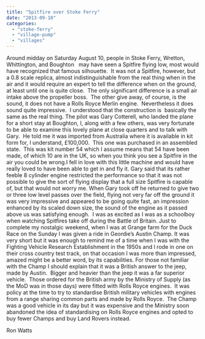 ```yaml
---
title: "Spitfire over Stoke Ferry"
date: "2013-09-10"
categories: 
  - "stoke-ferry"
  - "village-pump"
  - "villages"
---
```


Around midday on Saturday August 10, people in Stoke Ferry, Wretton, Whittington, and Boughton   may have seen a Spitfire flying low, most would have recognized that famous silhouette.  It was not a Spitfire, however, but a 0.8 scale replica, almost indistinguishable from the real thing when in the air and it would require an expert to tell the difference when on the ground, at least until one is quite close.  The only significant difference is a small air intake above the propeller boss.  The other give away, of course, is the sound, it does not have a Rolls Royce Merlin engine.  Nevertheless it does sound quite impressive.  I understood that the construction is  basically the same as the real thing. The pilot was Gary Cotterell, who landed the plane for a short stay at Boughton, I, along with a few others, was very fortunate to be able to examine this lovely plane at close quarters and to talk with Gary.  He told me it was imported from Australia where it is available in kit form for, I understand, £100,000.  This one was purchased in an assembled state.  This was kit number 54 which I assume means that 54 have been made, of which 10 are in the UK, so when you think you see a Spitfire in the air you could be wrong.I fell in love with this little machine and would have really loved to have been able to get in and fly it. Gary said that its rather feeble 8 cylinder engine restricted the performance so that it was not possible to give the sort of flying display that a full size Spitfire is capable of, but that would not worry me. When Gary took off he returned to give two or three low level passes over the field, flying not very far off the ground it was very impressive and appeared to be going quite fast, an impression enhanced by its scaled down size, the sound of the engine as it passed above us was satisfying enough.  I was as excited as I was as a schoolboy when watching Spitfires take off during the Battle of Britain. Just to complete my nostalgic weekend, when I was at Grange farm for the Duck Race on the Sunday I was given a ride in Geordie’s Austin Champ. It was very short but it was enough to remind me of a time when I was with the Fighting Vehicle Research Establishment in the 1950s and I rode in one on their cross country test track, on that occasion I was more than impressed, amazed might be a better word, by its capabilities. For those not familiar with the Champ I should explain that it was a British answer to the jeep, made by Austin.  Bigger and heavier than the jeep it was a far superior vehicle.  Those ordered for the British army by the Ministry of Supply (as the MoD was in those days) were fitted with Rolls Royce engines.  It was policy at the time to try to standardise British military vehicles with engines from a range sharing common parts and made by Rolls Royce.  The Champ was a good vehicle in its day but it was expensive and the Ministry soon abandoned the idea of standardising on Rolls Royce engines and opted to buy fewer Champs and buy Land Rovers instead.

Ron Watts
